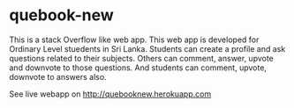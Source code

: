 # quebook-new
This is a stack Overflow like web app. This web app is developed for Ordinary Level stuedents in Sri Lanka. Students can create a profile and ask questions related to their subjects. Others can comment, answer, upvote and downvote to those questions. And students can comment, upvote, downvote to answers also.

See live webapp on http://quebooknew.herokuapp.com
